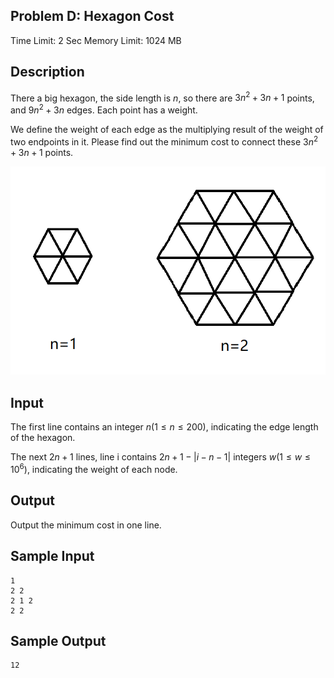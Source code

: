 ## Problem D: Hexagon Cost

Time Limit: 2 Sec Memory Limit: 1024 MB

## Description

There a big hexagon, the side length is $n$, so there are $3n^2+3n+1$ points, and $9n^2+3n$ edges. Each point has a weight.

We define the weight of each edge as the multiplying result of the weight of two endpoints in it. Please find out the minimum cost to connect these $3n^2+3n+1$ points.

![1474_Description](1474_Description.png)

## Input

The first line contains an integer $n(1≤n≤200)$, indicating the edge length of the hexagon. 

The next $2n+1$ lines, line i contains $2n+1−|i−n−1|$ integers $w(1≤w≤10^6)$, indicating the weight of each node.

## Output

Output the minimum cost in one line.

## Sample Input

```
1
2 2
2 1 2
2 2
```

## Sample Output

```
12
```
